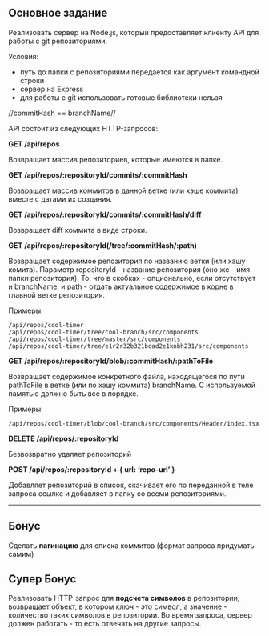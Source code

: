 ## Основное задание

Реализовать сервер на Node.js, который предоставляет клиенту API для работы с git репозиториями.

Условия:

- путь до папки с репозиториями передается как аргумент командной строки
- сервер на Express
- для работы с git использовать готовые библиотеки нельзя

//commitHash == branchName//

API состоит из следующих HTTP-запросов:

**GET /api/repos**

Возвращает массив репозиториев, которые имеются в папке.

**GET /api/repos/:repositoryId/commits/:commitHash**

Возвращает массив коммитов в данной ветке (или хэше коммита) вместе с датами их создания.

**GET /api/repos/:repositoryId/commits/:commitHash/diff**

Возвращает diff коммита в виде строки.

**GET /api/repos/:repositoryId(/tree/:commitHash/:path)**

Возвращает содержимое репозитория по названию ветки (или хэшу комита). Параметр repositoryId - название репозитория (оно же - имя папки репозитория). То, что в скобках - опционально, если отсутствует и branchName, и path - отдать актуальное содержимое в корне в главной ветке репозитория.

Примеры:

```
/api/repos/cool-timer
/api/repos/cool-timer/tree/cool-branch/src/components
/api/repos/cool-timer/tree/master/src/components
/api/repos/cool-timer/tree/e1r2r32b321bdad2e1knbh231/src/components
```

**GET /api/repos/:repositoryId/blob/:commitHash/:pathToFile**

Возвращает содержимое конкретного файла, находящегося по пути pathToFile в ветке (или по хэшу коммита) branchName. С используемой памятью должно быть все в порядке.

Примеры:

```
/api/repos/cool-timer/blob/cool-branch/src/components/Header/index.tsx
```

**DELETE /api/repos/:repositoryId**

Безвозвратно удаляет репозиторий

**POST /api/repos/:repositoryId + { url: ‘repo-url’ }**

Добавляет репозиторий в список, скачивает его по переданной в теле запроса ссылке и добавляет в папку со всеми репозиториями.

------------

## Бонус

Сделать **пагинацию** для списка коммитов (формат запроса придумать самим)

## Супер Бонус

Реализовать HTTP-запрос для **подсчета символов** в репозитории, возвращает объект, в котором ключ - это символ, а значение - количество таких символов в репозитории. Во время запроса, сервер должен работать - то есть отвечать на другие запросы.
